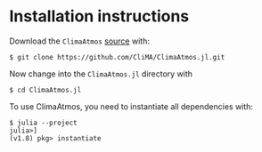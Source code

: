 # Installation instructions

Download the `ClimaAtmos`
[source](https://github.com/CliMA/ClimaAtmos.jl) with:

```
$ git clone https://github.com/CliMA/ClimaAtmos.jl.git
```

Now change into the `ClimaAtmos.jl` directory with 

```
$ cd ClimaAtmos.jl
```

To use ClimaAtmos, you need to instantiate all dependencies with:

```
$ julia --project
julia>]
(v1.8) pkg> instantiate
```
